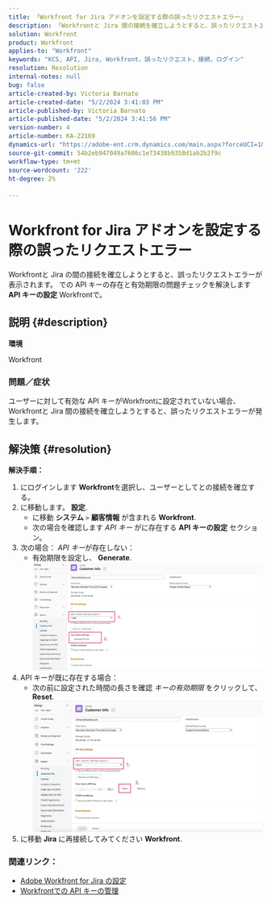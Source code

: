 ```yaml
---
title: 「Workfront for Jira アドオンを設定する際の誤ったリクエストエラー」
description: 「Workfrontと Jira 間の接続を確立しようとすると、誤ったリクエストエラーが表示されます。」
solution: Workfront
product: Workfront
applies-to: "Workfront"
keywords: "KCS, API, Jira, Workfront，誤ったリクエスト，接続，ログイン"
resolution: Resolution
internal-notes: null
bug: false
article-created-by: Victoria Barnato
article-created-date: "5/2/2024 3:41:03 PM"
article-published-by: Victoria Barnato
article-published-date: "5/2/2024 3:41:56 PM"
version-number: 4
article-number: KA-22169
dynamics-url: "https://adobe-ent.crm.dynamics.com/main.aspx?forceUCI=1&pagetype=entityrecord&etn=knowledgearticle&id=47b4635d-9a08-ef11-9f89-6045bd06eea5"
source-git-commit: 54b2eb947049a7686c1e73438b9358d1ab2b2f9c
workflow-type: tm+mt
source-wordcount: '222'
ht-degree: 2%

---
```


# Workfront for Jira アドオンを設定する際の誤ったリクエストエラー


Workfrontと Jira の間の接続を確立しようとすると、誤ったリクエストエラーが表示されます。 での API キーの存在と有効期限の問題チェックを解決します <b>API キーの設定</b> Workfrontで。

## 説明 {#description}


<b>環境</b>

Workfront

### <b>問題／症状</b>

ユーザーに対して有効な API キーがWorkfrontに設定されていない場合、Workfrontと Jira 間の接続を確立しようとすると、誤ったリクエストエラーが発生します。


## 解決策 {#resolution}

<b>解決手順：</b>
1. にログインします <b>Workfront</b>を選択し、ユーザーとしてとの接続を確立する。
2. に移動します。 <b>設定</b>.
   - に移動 <b>システム</b> `>`  <b>顧客情報</b> が含まれる <b>Workfront</b>.
   - 次の場合を確認します *API キー* がに存在する <b>API キーの設定</b> セクション。
3. 次の場合： *API キー*&#x200B;が存在しない：
   - 有効期限を設定し、 <b>Generate</b>.![](assets/8674b399-6903-ee11-8f6e-6045bd006c82.png)
4. API キーが既に存在する場合：
   - 次の前に設定された時間の長さを確認 *キーの有効期限* をクリックして、 <b>Reset</b>.![](assets/85b20db8-6903-ee11-8f6e-6045bd006c82.png)
5. に移動 <b>Jira</b> に再接続してみてください <b>Workfront</b>.




### <b>関連リンク：</b>

- [Adobe Workfront for Jira の設定](https://experienceleague.adobe.com/docs/workfront/using/adobe-workfront-integrations/workfront-for-jira/configure-workfront-for-jira.html?lang=en)
- [Workfrontでの API キーの管理](https://experienceleague.adobe.com/docs/workfront/using/administration-and-setup/manage-wf/security/manage-api-keys.html?lang=en)

